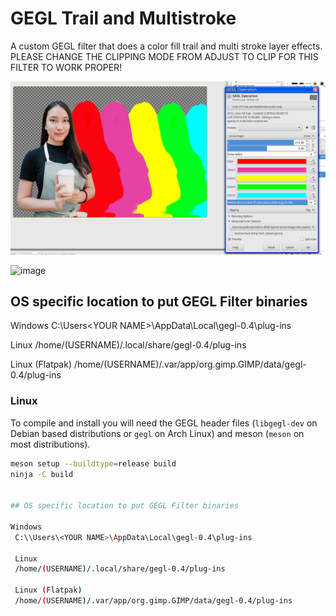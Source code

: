 GEGL Trail and Multistroke
=========

A custom GEGL filter that does a color fill trail and multi stroke layer effects.
PLEASE CHANGE THE CLIPPING MODE FROM ADJUST TO CLIP FOR THIS FILTER TO WORK PROPER!

![image preview](color_fill_trail2.png)

![image](https://github.com/LinuxBeaver/GEGL-Color-Fill-Trail/assets/78667207/97c30b10-8e99-48d0-a327-8b7c41c11360)



## OS specific location to put GEGL Filter binaries 

Windows
 C:\\Users\<YOUR NAME>\AppData\Local\gegl-0.4\plug-ins
 
 Linux 
 /home/(USERNAME)/.local/share/gegl-0.4/plug-ins
 
 Linux (Flatpak)
 /home/(USERNAME)/.var/app/org.gimp.GIMP/data/gegl-0.4/plug-ins

 ### Linux

To compile and install you will need the GEGL header files (`libgegl-dev` on
Debian based distributions or `gegl` on Arch Linux) and meson (`meson` on
most distributions).

```bash
meson setup --buildtype=release build
ninja -C build


## OS specific location to put GEGL Filter binaries 

Windows
 C:\\Users\<YOUR NAME>\AppData\Local\gegl-0.4\plug-ins
 
 Linux 
 /home/(USERNAME)/.local/share/gegl-0.4/plug-ins
 
 Linux (Flatpak)
 /home/(USERNAME)/.var/app/org.gimp.GIMP/data/gegl-0.4/plug-ins

